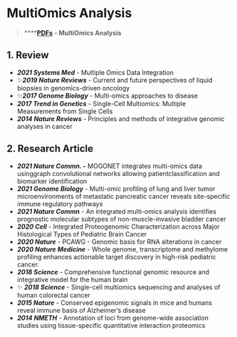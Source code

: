 # MultiOmics Analysis

> \*\*\*\*[**PDFs**](https://cloud.tsinghua.edu.cn/d/f72ee6992a1e4ec78044/?p=%2FMultiOmics%20Analysis&mode=list) **- MultiOmics Analysis**

## 1. Review

* _**2021 Systems Med**_ - Multiple Omics Data Integration
* ✨_**2019 Nature Reviews**_ - Current and future perspectives of liquid biopsies in genomics-driven oncology
* ✨_**2017 Genome Biology**_ - Multi-omics approaches to disease
* _**2017 Trend in Genetics**_ - Single-Cell Multiomics: Multiple Measurements from Single Cells
* _**2014 Nature Reviews**_ - Principles and methods of integrative genomic analyses in cancer

## 2. Research Article

* _**2021 Nature Commn. -**_ MOGONET integrates multi-omics data usinggraph convolutional networks allowing patientclassification and biomarker identification
* _**2021 Genome Biology**_ - Multi-omic profiling of lung and liver tumor microenvironments of metastatic pancreatic cancer reveals site-specific immune regulatory pathways
* _**2021 Nature Commn**_ - An integrated multi-omics analysis identifies prognostic molecular subtypes of non-muscle-invasive bladder cancer
* _**2020 Cell**_ - Integrated Proteogenomic Characterization across Major Histological Types of Pediatric Brain Cancer
* _**2020 Nature**_ - PCAWG - Genomic basis for RNA alterations in cancer
* _**2020 Nature Medicine**_ - Whole genome, transcriptome and methylome profiling enhances actionable target discovery in high-risk pediatric cancer.
* _**2018 Science**_ - Comprehensive functional genomic resource and integrative model for the human brain
* ✨ _**2018 Science**_ - Single-cell multiomics sequencing and analyses of human colorectal cancer
* _**2015 Nature**_ - Conserved epigenomic signals in mice and humans reveal immune basis of Alzheimer’s disease
* _**2014 NMETH**_ - Annotation of loci from genome-wide association studies using tissue-specific quantitative interaction proteomics 



